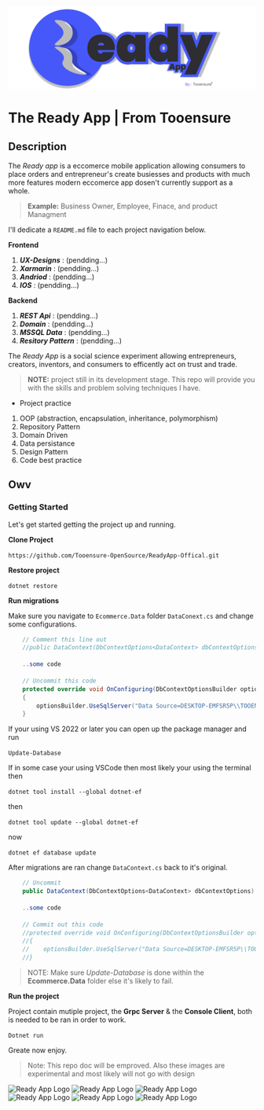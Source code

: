 ![Ready App Logo](/img/ReadyappByTooensure.jpg)
# The Ready App | From Tooensure

## Description

The *Ready app* is a eccomerce mobile application allowing consumers to place orders and entrepreneur's create busiesses and products with much more features modern eccomerce app dosen't currently support as a whole.

> **Example:** Business Owner, Employee, Finace, and product Managment

I'll dedicate a ``README.md`` file to each project navigation below.

**Frontend**

1. ***UX-Designs*** : (pendding...)
2. ***Xarmarin*** : (pendding...)
3. ***Andriod*** : (pendding...)
4. ***IOS*** : (pendding...)

**Backend**

1. ***REST Api*** : (pendding...)
2. ***Domain*** : (pendding...)
3. ***MSSQL Data*** : (pendding...)
4. ***Resitory Pattern*** : (pendding...)

The *Ready App* is a social science experiment allowing entrepreneurs, creators, inventors, and consumers to efficently act on trust and trade.

> **NOTE:** project still in its development stage. This repo will provide you with the skills and problem solving techniques I have.

* Project practice
1. OOP (abstraction, encapsulation, inheritance, polymorphism)
2. Repository Pattern
3. Domain Driven
4. Data persistance
5. Design Pattern
6. Code best practice

## Owv

### Getting Started

Let's get started getting the project up and running.

**Clone Project**

```https://github.com/Tooensure-OpenSource/ReadyApp-Offical.git```

**Restore project**

```dotnet restore```

**Run migrations**

Make sure you navigate to ``Ecommerce.Data`` folder ``DataConext.cs`` and change some configurations.

```c#
    // Comment this line out
    //public DataContext(DbContextOptions<DataContext> dbContextOptions) : base(dbContextOptions) { }

    ..some code

    // Uncommit this code
    protected override void OnConfiguring(DbContextOptionsBuilder optionsBuilder)
    {
        optionsBuilder.UseSqlServer("Data Source=DESKTOP-EMFSR5P\\TOOENSURE;Initial Catalog=ReadyAppDb;Integrated Security=True");
    }
```

If your using VS 2022 or later you can open up the package manager and run

```Update-Database```

If in some case your using VSCode then most likely your using the terminal then

```dotnet tool install --global dotnet-ef```

then 

```dotnet tool update --global dotnet-ef```

now

```dotnet ef database update```

After migrations are ran change ``DataContext.cs`` back to it's original.

```c#
    // Uncommit
    public DataContext(DbContextOptions<DataContext> dbContextOptions) : base(dbContextOptions) { }

    ..some code

    // Commit out this code
    //protected override void OnConfiguring(DbContextOptionsBuilder optionsBuilder)
    //{
    //    optionsBuilder.UseSqlServer("Data Source=DESKTOP-EMFSR5P\\TOOENSURE;Initial Catalog=ReadyAppDb;Integrated Security=True");
    //}
```

> NOTE: Make sure *Update-Database* is done within the **Ecommerce.Data** folder else it's likely to fail.

**Run the project**

Project contain mutiple project, the **Grpc Server** & the **Console Client**, both is needed to be ran in order to work.

```Dotnet run```

Greate now enjoy.

>Note: This repo doc will be emproved. Also these images are experimental and most likely will not go with design

![Ready App Logo](/img/Mobile1.png)
![Ready App Logo](/img/Mobile2.png)
![Ready App Logo](/img/Mobile3.png)
![Ready App Logo](/img/Mobile4.png)
![Ready App Logo](/img/Mobile5.png)
![Ready App Logo](/img/Mobile6.png)
